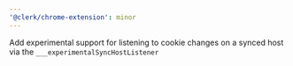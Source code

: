 ```yaml
---
'@clerk/chrome-extension': minor
---
```


Add experimental support for listening to cookie changes on a synced host via the `___experimentalSyncHostListener`
